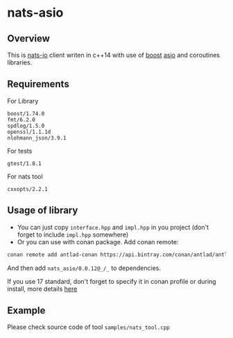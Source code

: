 # nats-asio

## Overview
This is [nats-io](https://nats.io/) client writen in c++14 with use of [boost](https://www.boost.org/) [asio](https://www.boost.org/doc/libs/release/libs/asio/) and coroutines libraries.

## Requirements
For Library
```
boost/1.74.0
fmt/6.2.0
spdlog/1.5.0
openssl/1.1.1d
nlohmann_json/3.9.1
```

For tests 
```
gtest/1.8.1
```
For nats tool 
```
cxxopts/2.2.1
```

## Usage of library
 - You can just copy `interface.hpp` and `impl.hpp` in you project (don't forget to include `impl.hpp` somewhere)
 - Or you can use with conan package. Add conan remote:
```bash
conan remote add antlad-conan https://api.bintray.com/conan/antlad/antlad-conan
```
And then add `nats_asio/0.0.12@_/_` to dependencies. 

If you use 17 standard, don't forget to specify it in conan profile or during install, more details [here]( https://docs.conan.io/en/1.7/howtos/manage_cpp_standard.html)

## Example
Please check source code of tool `samples/nats_tool.cpp`
